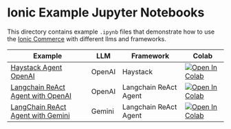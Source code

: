 # Ionic Example Jupyter Notebooks

This directory contains example `.ipynb` files that demonstrate how to use the [Ionic Commerce](https://ioniccommerce.com) with different llms and frameworks.

| Example                                              | LLM    | Framework             | Colab                                                                                                                                                                                                                        |
|------------------------------------------------------|--------|-----------------------|------------------------------------------------------------------------------------------------------------------------------------------------------------------------------------------------------------------------------|
| [Haystack Agent OpenAI](haystack_agent_openai.ipynb) | OpenAI | Haystack              | [![Open In Colab](https://colab.research.google.com/assets/colab-badge.svg)](https://colab.research.google.com/github/ioniccommerce/examples/blob/main/examples/notebooks/haystack_agent_openai.ipynb)                       |
| [Langchain ReAct Agent with OpenAI](langchain_react_agent_openai.ipynb) | OpenAI | Langchain ReAct Agent | [![Open In Colab](https://colab.research.google.com/assets/colab-badge.svg)](https://colab.research.google.com/github/ioniccommerce/examples/blob/main/examples/notebooks/langchain_react_agent_openai.ipynb) |
| [LangChain ReAct Agent with Gemini](langchain_react_agent_gemini.ipynb) | Gemini | Langchain ReAct Agent | [![Open In Colab](https://colab.research.google.com/assets/colab-badge.svg)](https://colab.research.google.com/github/ioniccommerce/examples/blob/main/examples/notebooks/langchain_react_agent_gemini.ipynb) |
